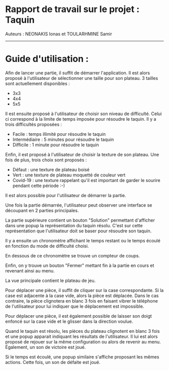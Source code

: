 # Rapport de travail sur le projet : Taquin

Auteurs : NEONAKIS Ionas et TOULARHMINE Samir

--- 
# Guide d'utilisation :

Afin de lancer une partie, il suffit de démarrer l'application. Il est alors proposé à l'utilisateur de sélectionner une taille pour son plateau.
3 tailles sont actuellement disponibles : 
- 3x3
- 4x4
- 5x5

Il est ensuite proposé à l'utilisateur de choisir son niveau de difficulté. Celui ci correspond à la limite de temps imposée pour résoudre le taquin. Il y a trois difficultés proposées :
- Facile : temps illimité pour résoudre le taquin
- Intermédiaire : 5 minutes pour résoudre le taquin
- Difficile : 1 minute pour résoudre le taquin

Enfin, il est proposé à l'utilisateur de choisir la texture de son plateau. Une fois de plus, trois choix sont proposés : 
- Défaut : une texture de plateau boisé
- Vert : une texture de plateau moquetté de couleur vert
- Covid-19 : une texture rappelant qu'il est important de garder le sourire pendant cette période :-)

Il est alors possible pour l'utilisateur de démarrer la partie.

Une fois la partie démarrée, l'utilisateur peut observer une interface se découpant en 2 parties principales.

La partie supérieure contient un bouton "Solution" permettant d'afficher dans une popup la représentation du taquin résolu. C'est sur cette représentation que l'utilisateur doit se baser pour résoudre son taquin.

Il y a ensuite un chronomètre affichant le temps restant ou le temps écoulé en fonction du mode de difficulté choisi.

En dessous de ce chronomètre se trouve un compteur de coups.

Enfin, on y trouve un bouton "Fermer" mettant fin à la partie en cours et revenant ainsi au menu.

La vue principale contient le plateau de jeu. 

Pour déplacer une pièce, il suffit de cliquer sur la case correspondante. Si la case est adjacente à la case vide, alors la pièce est déplacée. Dans le cas contraire, la pièce clignotera en blanc 3 fois en faisant vibrer le téléphone de l'utilisateur pour lui indiquer que le déplacement est impossible.

Pour déplacer une pièce, il est également possible de laisser son doigt enfoncé sur la case vide et le glisser dans la direction voulue.

Quand le taquin est résolu, les pièces du plateau clignotent en blanc 3 fois et une popup apparait indiquant les résultats de l'utilisateur. Il lui est alors proposé de rejouer sur la même configuration ou alors de revenir au menu. Également, un son de victoire est joué.

Si le temps est écoulé, une popup similaire s'affiche proposant les mêmes actions. Cette fois, un son de défaite est joué.
